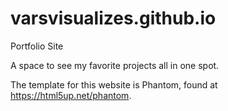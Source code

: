 # varsvisualizes.github.io
Portfolio Site

A space to see my favorite projects all in one spot. 

The template for this website is Phantom, found at https://html5up.net/phantom.

